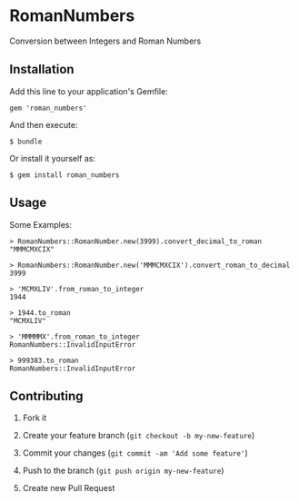 # RomanNumbers

Conversion between Integers and Roman Numbers

## Installation

Add this line to your application's Gemfile:

    gem 'roman_numbers'

And then execute:

    $ bundle

Or install it yourself as:

    $ gem install roman_numbers

## Usage

Some Examples:

    > RomanNumbers::RomanNumber.new(3999).convert_decimal_to_roman
    "MMMCMXCIX"

    > RomanNumbers::RomanNumber.new('MMMCMXCIX').convert_roman_to_decimal
    3999

    > 'MCMXLIV'.from_roman_to_integer
    1944

    > 1944.to_roman
    "MCMXLIV"

    > 'MMMMMX'.from_roman_to_integer
    RomanNumbers::InvalidInputError

    > 999383.to_roman
    RomanNumbers::InvalidInputError

## Contributing

1. Fork it

2. Create your feature branch (`git checkout -b my-new-feature`)

3. Commit your changes (`git commit -am 'Add some feature'`)

4. Push to the branch (`git push origin my-new-feature`)

5. Create new Pull Request

